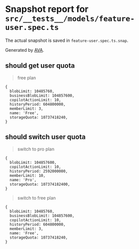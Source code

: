 # Snapshot report for `src/__tests__/models/feature-user.spec.ts`

The actual snapshot is saved in `feature-user.spec.ts.snap`.

Generated by [AVA](https://avajs.dev).

## should get user quota

> free plan

    {
      blobLimit: 10485760,
      businessBlobLimit: 104857600,
      copilotActionLimit: 10,
      historyPeriod: 604800000,
      memberLimit: 3,
      name: 'Free',
      storageQuota: 10737418240,
    }

## should switch user quota

> switch to pro plan

    {
      blobLimit: 104857600,
      copilotActionLimit: 10,
      historyPeriod: 2592000000,
      memberLimit: 10,
      name: 'Pro',
      storageQuota: 107374182400,
    }

> switch to free plan

    {
      blobLimit: 10485760,
      businessBlobLimit: 104857600,
      copilotActionLimit: 10,
      historyPeriod: 604800000,
      memberLimit: 3,
      name: 'Free',
      storageQuota: 10737418240,
    }
